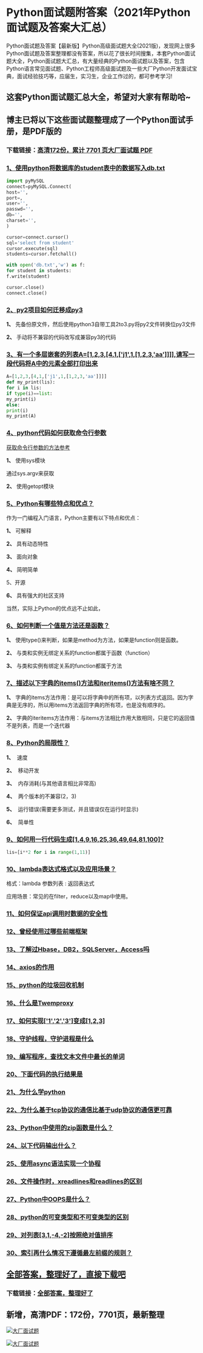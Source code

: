 # Python面试题附答案（2021年Python面试题及答案大汇总）

Python面试题及答案【最新版】Python高级面试题大全(2021版)，发现网上很多Python面试题及答案整理都没有答案，所以花了很长时间搜集，本套Python面试题大全，Python面试题大汇总，有大量经典的Python面试题以及答案，包含Python语言常见面试题、Python工程师高级面试题及一些大厂Python开发面试宝典，面试经验技巧等，应届生，实习生，企业工作过的，都可参考学习!

## 这套Python面试题汇总大全，希望对大家有帮助哈~ 

## 博主已将以下这些面试题整理成了一个Python面试手册，是PDF版的

### 下载链接：[高清172份，累计 7701 页大厂面试题  PDF](https://github.com/javatechnorth/javanorth-itbooks/blob/master/docs/index.md)


### [1、使用python将数据库的student表中的数据写入db.txt](https://gitee.com/souyunku/NewDevBooks/blob/master/docs/Python/Python面试题附答案（2021年Python面试题及答案大汇总）.md#1使用python将数据库的student表中的数据写入dbtxt)  


```python
import pyMySQL
connect=pyMySQL.Connect(
host='',
port=,
user='',
passwd='',
db='',
charset='',
)

cursor=connect.cursor()
sql='select from student'
cursor.execute(sql)
students=cursor.fetchall()

with open('db.txt','w') as f:
for student in students:
f.write(student)

cursor.close()
connect.close()
```


### [2、py2项目如何迁移成py3](https://gitee.com/souyunku/NewDevBooks/blob/master/docs/Python/Python面试题附答案（2021年Python面试题及答案大汇总）.md#2py2项目如何迁移成py3)  


**1、** 先备份原文件，然后使用python3自带工具2to3.py将py2文件转换位py3文件

**2、** 手动将不兼容的代码改写成兼容py3的代码


### [3、有一个多层嵌套的列表A=[1,2,3,[4,1,['j1',1,[1,2,3,'aa']]]],请写一段代码将A中的元素全部打印出来](https://gitee.com/souyunku/NewDevBooks/blob/master/docs/Python/Python面试题附答案（2021年Python面试题及答案大汇总）.md#3有一个多层嵌套的列表a=[1,2,3,[4,1,['j1',1,[1,2,3,'aa']]]],请写一段代码将a中的元素全部打印出来)  


```python
A=[1,2,3,[4,1,['j1',1,[1,2,3,'aa']]]]
def my_print(lis):
for i in lis:
if type(i)==list:
my_print(i)
else:
print(i)
my_print(A)
```


### [4、python代码如何获取命令行参数](https://gitee.com/souyunku/NewDevBooks/blob/master/docs/Python/Python面试题附答案（2021年Python面试题及答案大汇总）.md#4python代码如何获取命令行参数)  


[获取命令行参数的方法参考](https://www.cnblogs.com/ouyangpeng/p/8537616.html)

**1、** 使用sys模块

通过sys.argv来获取

**2、** 使用getopt模块


### [5、Python有哪些特点和优点？](https://gitee.com/souyunku/NewDevBooks/blob/master/docs/Python/Python面试题附答案（2021年Python面试题及答案大汇总）.md#5python有哪些特点和优点)  


作为一门编程入门语言，Python主要有以下特点和优点：

**1、** 可解释

**2、** 具有动态特性

**3、** 面向对象

**4、** 简明简单

5、开源

**6、** 具有强大的社区支持

当然，实际上Python的优点远不止如此，


### [6、如何判断一个值是方法还是函数？](https://gitee.com/souyunku/NewDevBooks/blob/master/docs/Python/Python面试题附答案（2021年Python面试题及答案大汇总）.md#6如何判断一个值是方法还是函数)  


**1、** 使用type()来判断，如果是method为方法，如果是function则是函数。

**2、** 与类和实例无绑定关系的function都属于函数（function）

**3、** 与类和实例有绑定关系的function都属于方法


### [7、描述以下字典的items()方法和iteritems()方法有啥不同？](https://gitee.com/souyunku/NewDevBooks/blob/master/docs/Python/Python面试题附答案（2021年Python面试题及答案大汇总）.md#7描述以下字典的items方法和iteritems方法有啥不同)  


**1、** 字典的items方法作用：是可以将字典中的所有项，以列表方式返回。因为字典是无序的，所以用items方法返回字典的所有项，也是没有顺序的。

**2、** 字典的iteritems方法作用：与items方法相比作用大致相同，只是它的返回值不是列表，而是一个迭代器


### [8、Python的局限性？](https://gitee.com/souyunku/NewDevBooks/blob/master/docs/Python/Python面试题附答案（2021年Python面试题及答案大汇总）.md#8python的局限性)  


**1、**  速度

**2、**  移动开发

**3、**  内存消耗(与其他语言相比非常高)

**4、**  两个版本的不兼容(2，3)

**5、**  运行错误(需要更多测试，并且错误仅在运行时显示)

**6、**  简单性


### [9、如何用一行代码生成[1,4,9,16,25,36,49,64,81,100]?](https://gitee.com/souyunku/NewDevBooks/blob/master/docs/Python/Python面试题附答案（2021年Python面试题及答案大汇总）.md#9如何用一行代码生成[1,4,9,16,25,36,49,64,81,100])  


```python
lis=[i**2 for i in range(1,11)]
```


### [10、lambda表达式格式以及应用场景？](https://gitee.com/souyunku/NewDevBooks/blob/master/docs/Python/Python面试题附答案（2021年Python面试题及答案大汇总）.md#10lambda表达式格式以及应用场景)  


格式：lambda 参数列表 : 返回表达式

应用场景：常见的在filter，reduce以及map中使用。


### [11、如何保证api调用时数据的安全性](https://gitee.com/souyunku/NewDevBooks/blob/master/docs/Python/Python面试题附答案（2021年Python面试题及答案大汇总）.md#11如何保证api调用时数据的安全性)  

### [12、曾经使用过哪些前端框架](https://gitee.com/souyunku/NewDevBooks/blob/master/docs/Python/Python面试题附答案（2021年Python面试题及答案大汇总）.md#12曾经使用过哪些前端框架)  

### [13、了解过Hbase，DB2，SQLServer，Access吗](https://gitee.com/souyunku/NewDevBooks/blob/master/docs/Python/Python面试题附答案（2021年Python面试题及答案大汇总）.md#13了解过hbasedb2sqlserveraccess吗)  

### [14、axios的作用](https://gitee.com/souyunku/NewDevBooks/blob/master/docs/Python/Python面试题附答案（2021年Python面试题及答案大汇总）.md#14axios的作用)  

### [15、python的垃圾回收机制](https://gitee.com/souyunku/NewDevBooks/blob/master/docs/Python/Python面试题附答案（2021年Python面试题及答案大汇总）.md#15python的垃圾回收机制)  

### [16、什么是Twemproxy](https://gitee.com/souyunku/NewDevBooks/blob/master/docs/Python/Python面试题附答案（2021年Python面试题及答案大汇总）.md#16什么是twemproxy)  

### [17、如何实现['1','2','3']变成[1,2,3]](https://gitee.com/souyunku/NewDevBooks/blob/master/docs/Python/Python面试题附答案（2021年Python面试题及答案大汇总）.md#17如何实现['1','2','3']变成[1,2,3])  

### [18、守护线程，守护进程是什么](https://gitee.com/souyunku/NewDevBooks/blob/master/docs/Python/Python面试题附答案（2021年Python面试题及答案大汇总）.md#18守护线程守护进程是什么)  

### [19、编写程序，查找文本文件中最长的单词](https://gitee.com/souyunku/NewDevBooks/blob/master/docs/Python/Python面试题附答案（2021年Python面试题及答案大汇总）.md#19编写程序查找文本文件中最长的单词)  

### [20、下面代码的执行结果是](https://gitee.com/souyunku/NewDevBooks/blob/master/docs/Python/Python面试题附答案（2021年Python面试题及答案大汇总）.md#20下面代码的执行结果是)  

### [21、为什么学python](https://gitee.com/souyunku/NewDevBooks/blob/master/docs/Python/Python面试题附答案（2021年Python面试题及答案大汇总）.md#21为什么学python)  

### [22、为什么基于tcp协议的通信比基于udp协议的通信更可靠](https://gitee.com/souyunku/NewDevBooks/blob/master/docs/Python/Python面试题附答案（2021年Python面试题及答案大汇总）.md#22为什么基于tcp协议的通信比基于udp协议的通信更可靠)  

### [23、Python中使用的zip函数是什么？](https://gitee.com/souyunku/NewDevBooks/blob/master/docs/Python/Python面试题附答案（2021年Python面试题及答案大汇总）.md#23python中使用的zip函数是什么)  

### [24、以下代码输出什么？](https://gitee.com/souyunku/NewDevBooks/blob/master/docs/Python/Python面试题附答案（2021年Python面试题及答案大汇总）.md#24以下代码输出什么)  

### [25、使用async语法实现一个协程](https://gitee.com/souyunku/NewDevBooks/blob/master/docs/Python/Python面试题附答案（2021年Python面试题及答案大汇总）.md#25使用async语法实现一个协程)  

### [26、文件操作时，xreadlines和readlines的区别](https://gitee.com/souyunku/NewDevBooks/blob/master/docs/Python/Python面试题附答案（2021年Python面试题及答案大汇总）.md#26文件操作时xreadlines和readlines的区别)  

### [27、Python中OOPS是什么？](https://gitee.com/souyunku/NewDevBooks/blob/master/docs/Python/Python面试题附答案（2021年Python面试题及答案大汇总）.md#27python中oops是什么)  

### [28、python的可变类型和不可变类型的区别](https://gitee.com/souyunku/NewDevBooks/blob/master/docs/Python/Python面试题附答案（2021年Python面试题及答案大汇总）.md#28python的可变类型和不可变类型的区别)  

### [29、对列表[3,1,-4,-2]按照绝对值排序](https://gitee.com/souyunku/NewDevBooks/blob/master/docs/Python/Python面试题附答案（2021年Python面试题及答案大汇总）.md#29对列表[3,1,-4,-2]按照绝对值排序)  

### [30、索引再什么情况下遵循最左前缀的规则？](https://gitee.com/souyunku/NewDevBooks/blob/master/docs/Python/Python面试题附答案（2021年Python面试题及答案大汇总）.md#30索引再什么情况下遵循最左前缀的规则)  





## [全部答案，整理好了，直接下载吧](https://gitee.com/souyunku/DevBooks/blob/master/docs/daan.md)

### 下载链接：[全部答案，整理好了](https://gitee.com/souyunku/NewDevBooks/blob/master/docs/daan.md)




## 新增，高清PDF：172份，7701页，最新整理

[![大厂面试题](https://www.souyunku.com/wp-content/uploads/weixin/mst.png "架构师专栏")](https://github.com/javatechnorth/javanorth-itbooks/blob/master/image/面试题.png "架构师专栏")

[![大厂面试题](https://github.com/javatechnorth/javanorth-itbooks/blob/master/image/面试题.png "架构师专栏")](https://github.com/javatechnorth/javanorth-itbooks/blob/master/image/面试题.png "架构师专栏")
